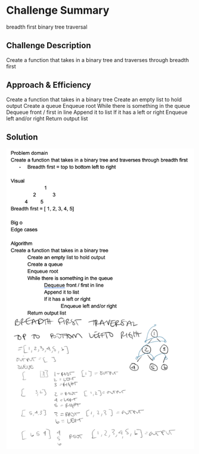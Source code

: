 # Challenge Summary
breadth first binary tree traversal
## Challenge Description
Create a function that takes in a binary tree and traverses through breadth first

## Approach & Efficiency
Create a function that takes in a binary tree
	Create an empty list to hold output
	Create a queue
	Enqueue root
	While there is something in the queue
		Dequeue front / first in line
		Append it to list
		If it has a left or right
			Enqueue left and/or right
	Return output list


## Solution
![ breadth first tree whiteboard image](/assets/breadth_first_tree.png)

